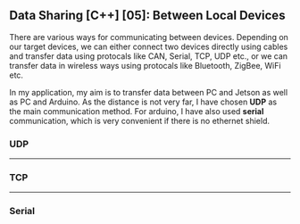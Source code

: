 ## Data Sharing [C++] [05]: Between Local Devices

There are various ways for communicating between devices. Depending on our target devices, we can either connect two devices directly using cables and transfer data using protocals like CAN, Serial, TCP, UDP etc., or we can transfer data in wireless ways using protocals like Bluetooth, ZigBee, WiFi etc. 

In my application, my aim is to transfer data between PC and Jetson as well as PC and Arduino. As the distance is not very far, I have chosen __UDP__ as the main communication method. For arduino, I have also used __serial__ communication, which is very convenient if there is no ethernet shield. 

### UDP

---
### TCP

---
### Serial



